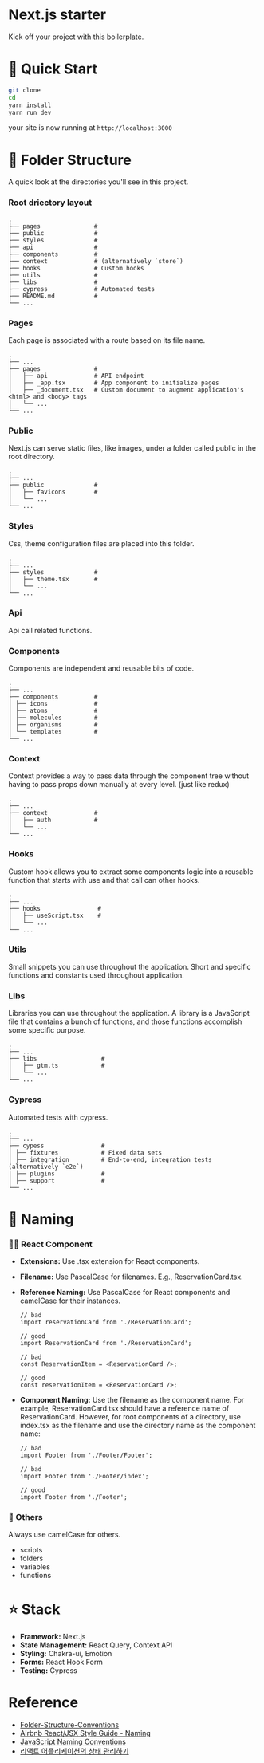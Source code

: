 # Next.js starter

Kick off your project with this boilerplate.

# 🚀 Quick Start

```bash
git clone
cd
yarn install
yarn run dev
```

your site is now running at `http://localhost:3000`

# 📁 Folder Structure

A quick look at the directories you'll see in this project.

### Root driectory layout

    .
    ├── pages               #
    ├── public              #
    ├── styles              #
    ├── api                 #
    ├── components          #
    ├── context             # (alternatively `store`)
    ├── hooks               # Custom hooks
    ├── utils               #
    ├── libs                #
    ├── cypress             # Automated tests
    ├── README.md           #
    └── ...

### Pages

Each page is associated with a route based on its file name.

    .
    ├── ...
    ├── pages               #
    │   ├── api             # API endpoint
    │   ├── _app.tsx        # App component to initialize pages
    │   ├── _document.tsx   # Custom document to augment application's <html> and <body> tags
    │   └── ...
    └── ...

### Public

Next.js can serve static files, like images, under a folder called public in the root directory.

    .
    ├── ...
    ├── public              #
    │   ├── favicons        #
    │   └── ...
    └── ...

### Styles

Css, theme configuration files are placed into this folder.

    .
    ├── ...
    ├── styles              #
    │   ├── theme.tsx       #
    │   └── ...
    └── ...

### Api

Api call related functions.

### Components

Components are independent and reusable bits of code.

    .
    ├── ...
    ├── components          #
    │ ├── icons             #
    │ ├── atoms             #
    │ ├── molecules         #
    │ ├── organisms         #
    │ └── templates         #
    └── ...

### Context

Context provides a way to pass data through the component tree without having to pass props down manually at every level. (just like redux)

    .
    ├── ...
    ├── context             #
    │   ├── auth            #
    │   └── ...
    └── ...

### Hooks

Custom hook allows you to extract some components logic into a reusable function that starts with use and that call can other hooks.

    .
    ├── ...
    ├── hooks                #
    │   ├── useScript.tsx    #
    │   └── ...
    └── ...

### Utils

Small snippets you can use throughout the application. Short and specific functions and constants used throughout application.

### Libs

Libraries you can use throughout the application. A library is a JavaScript file that contains a bunch of functions, and those functions accomplish some specific purpose.

    .
    ├── ...
    ├── libs                  #
    │   ├── gtm.ts            #
    │   └── ...
    └── ...

### Cypress

Automated tests with cypress.

    .
    ├── ...
    ├── cypess                #
    │ ├── fixtures            # Fixed data sets
    │ ├── integration         # End-to-end, integration tests (alternatively `e2e`)
    │ ├── plugins             #
    │ ├── support             #
    └── ...

# 📛 Naming

### 👨‍🦳 React Component

- **Extensions:** Use .tsx extension for React components.

- **Filename:** Use PascalCase for filenames. E.g., ReservationCard.tsx.

- **Reference Naming:** Use PascalCase for React components and camelCase for their instances.

  ```tsx
  // bad
  import reservationCard from './ReservationCard';

  // good
  import ReservationCard from './ReservationCard';

  // bad
  const ReservationItem = <ReservationCard />;

  // good
  const reservationItem = <ReservationCard />;
  ```

- **Component Naming:** Use the filename as the component name. For example, ReservationCard.tsx should have a reference name of ReservationCard. However, for root components of a directory, use index.tsx as the filename and use the directory name as the component name:

  ```tsx
  // bad
  import Footer from './Footer/Footer';

  // bad
  import Footer from './Footer/index';

  // good
  import Footer from './Footer';
  ```

### 🐪 Others

Always use camelCase for others.

- scripts
- folders
- variables
- functions

# ⭐️ Stack

- **Framework:** Next.js
- **State Management:** React Query, Context API
- **Styling:** Chakra-ui, Emotion
- **Forms:** React Hook Form
- **Testing:** Cypress

# Reference

- [Folder-Structure-Conventions](https://github.com/kriasoft/Folder-Structure-Conventions/blob/master/README.md)
- [Airbnb React/JSX Style Guide - Naming](https://github.com/airbnb/javascript/tree/master/react#naming)
- [JavaScript Naming Conventions](https://www.robinwieruch.de/javascript-naming-conventions)
- [리액트 어플리케이션의 상태 관리하기](https://www.kenrhee.com/blog/react-application-state-management)
